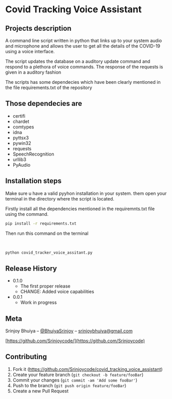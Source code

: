 # Covid Tracking Voice Assistant

## Projects description
A command line script written in python that links up to your system audio and microphone and allows the user to get all the details of the COVID-19 using a voice interface.

The script updates the database on a auditory update command and respond to a plethora of voice commands. 
The response of the requests is given in a auditory fashion 

The scripts has some dependecies which have been clearly mentioned in the file requirements.txt of the repository

## Those dependecies are 
<ul>
    <li>certifi</li>
    <li>chardet</li>
    <li>comtypes</li>
    <li>idna</li>
    <li>pyttsx3</li>
    <li>pywin32</li>
    <li>requests</li>
    <li>SpeechRecognition</li>
    <li>urllib3</li>
    <li>PyAudio</li>
</ul>

## Installation steps

Make sure u have a valid pyyhon installation in your system.
them open your terminal in the directory where the script is located.

Firstly install all the dependencies mentioned in the requiremnts.txt file using the command.
<br>
        
``` sh
pip install -r requirements.txt
```
    
    

Then run this command on the terminal 

<br>

``` sh
python covid_tracker_voice_assitant.py
```

## Release History


* 0.1.0
    * The first proper release
    * CHANGE: Added voice capabilities 
* 0.0.1
    * Work in progress

## Meta

Srinjoy Bhuiya – [@BhuiyaSrinjoy](https://twitter.com/BhuiyaSrinjoy) – srinjoybhuiya@gmail.com



[https://github.com/Srinjoycode/](https://github.com/Srinjoycode)

## Contributing

1. Fork it (<https://github.com/Srinjoycode/covid_tracking_voice_assistant>)
2. Create your feature branch (`git checkout -b feature/fooBar`)
3. Commit your changes (`git commit -am 'Add some fooBar'`)
4. Push to the branch (`git push origin feature/fooBar`)
5. Create a new Pull Request

<!-- Markdown link & img dfn's -->
[npm-image]: https://img.shields.io/npm/v/datadog-metrics.svg?style=flat-square
[npm-url]: https://npmjs.org/package/datadog-metrics
[npm-downloads]: https://img.shields.io/npm/dm/datadog-metrics.svg?style=flat-square
[travis-image]: https://img.shields.io/travis/dbader/node-datadog-metrics/master.svg?style=flat-square
[travis-url]: https://travis-ci.org/dbader/node-datadog-metrics
[wiki]: https://github.com/yourname/yourproject/wiki
    
 
